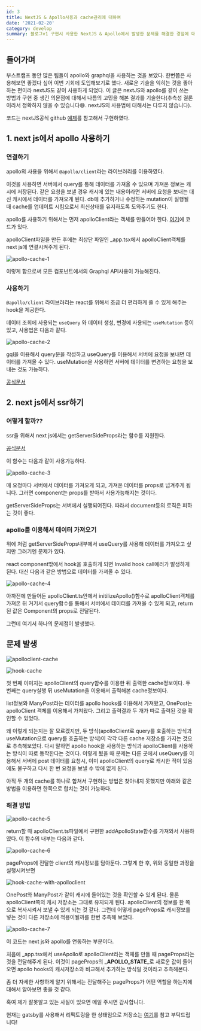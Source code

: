 ```yaml
---
id: 3
title: NextJS & Apollo사용과 cache관리에 대하여
date: '2021-02-20'
category: develop
summary: 블로그v1 구현시 사용한 NextJS & Apollo에서 발생한 문제를 해결한 경험에 대한 글
---
```


## 들어가며

부스트캠프 동안 많은 팀들이 apollo와 graphql을 사용하는 것을 보았다. 한번쯤은 사용해보면 좋겠다 싶어 이번 기회에 도입해보기로 했다. 새로운 기술을 익히는 것을 좋아하는 편이라 nextJS도 같이 사용하게 되었다. 이 글은 nextJS와 apollo를 같이 쓰는 방법과 구현 중 생긴 의문점에 대해서 나름의 고민을 해본 결과를 기술한다(추측성 결론이라서 정확하지 않을 수 있습니다😅. nextJS의 사용법에 대해서는 다루지 않습니다).

코드는 nextJS공식 github [예제](https://github.com/vercel/next.js/blob/canary/examples/with-apollo/lib/apolloClient.js)를 참고해서 구현하였다.

## 1. next js에서 apollo 사용하기

### 연결하기

apollo의 사용을 위해서 `@apollo/client`라는 라이브러리를 이용하였다.

이것을 사용하면 서버에서 query를 통해 데이터를 가져올 수 있으며 가져온 정보는 캐시에 저장된다. 같은 요청을 보낼 경우 캐시에 있는 내용이라면 서버에 요청을 보내는 대신 캐시에서 데이터를 가져오게 된다. db에 추가하거나 수정하는 mutation이 실행될 때 cache를 업데이트 시킴으로서 최신상태를 유지하도록 도와주기도 한다.

apollo를 사용하기 위해서는 먼저 apolloClient라는 객체를 만들어야 한다. [여기](https://github.com/qkrdmstlr3/devlog/blob/d1a1df6e2b74b30e2c837f254e1c946d14c62483/devlog-client/src/libs/apolloClient.ts)에 코드가 있다.

apolloClient파일을 만든 후에는 최상단 파일인 \_app.tsx에서 apolloClient객체를 next js에 연결시켜주게 된다.

![apollo-cache-1](/develop/code/apollo-cache-1.png)

이렇게 함으로써 모든 컴포넌트에서의 Graphql API사용이 가능해진다.

### 사용하기

`@apollo/client` 라이브러리는 react를 위해서 조금 더 편리하게 쓸 수 있게 해주는 hook을 제공한다.

데이터 조회에 사용되는 `useQuery` 와 데이터 생성, 변경에 사용되는 `useMutation` 등이 있고, 사용법은 다음과 같다.

![apollo-cache-2](/develop/code/apollo-cache-2.png)

gql을 이용해서 query문을 작성하고 useQuery를 이용해서 서버에 요청을 보내면 데이터를 가져올 수 있다. useMutation을 사용하면 서버에 데이터를 변경하는 요청을 보내는 것도 가능하다.

[공식문서](https://www.apollographql.com/docs/react/data/queries/)

## 2. next js에서 ssr하기

### 어떻게 할까??

ssr을 위해서 next js에서는 getServerSideProps라는 함수를 지원한다.

[공식문서](https://nextjs.org/docs/basic-features/data-fetching)

이 함수는 다음과 같이 사용가능하다.

![apollo-cache-3](/develop/code/apollo-cache-3.png)

매 요청마다 서버에서 데이터를 가져오게 되고, 가져온 데이터를 props로 넘겨주게 됩니다. 그러면 component는 props를 받아서 사용가능해지는 것이다.

getServerSideProps는 서버에서 실행되어진다. 따라서 document등의 로직은 피하는 것이 좋다.

### apollo를 이용해서 데이터 가져오기

위에 처럼 getServerSideProps내부에서 useQuery를 사용해 데이터를 가져오고 싶지만 그러기엔 문제가 있다.

react component밖에서 hook을 호출하게 되면 Invalid hook call에러가 발생하게 된다. 대신 다음과 같은 방법으로 데이터를 가져올 수 있다.

![apollo-cache-4](/develop/code/apollo-cache-4.png)

아까전에 만들어둔 apolloClient.ts안에서 initilizeApollo()함수로 apolloClient객체를 가져온 뒤 거기서 query함수를 통해서 서버에서 데이터를 가져올 수 있게 되고, return된 값은 Component의 props로 전달된다.

그런데 여기서 하나의 문제점이 발생했다.

## 문제 발생

![apolloclient-cache](/develop/images/apolloclient-cache.png)

![hook-cache](/develop/images/hook-cache.png)

첫 번째 이미지는 apolloClient의 query함수를 이용한 뒤 출력한 cache정보이다. 두 번째는 query실행 뒤 useMutation을 이용해서 출력해본 cache정보이다.

list정보와 ManyPost라는 데이터를 apollo hooks를 이용해서 가져왔고, OnePost는 apolloClient 객체를 이용해서 가져왔다. 그리고 출력결과 두 개가 따로 출력된 것을 확인할 수 있었다.

왜 이렇게 되는지는 잘 모르겠지만, 두 방식(apolloClient로 query를 호출하는 방식과 useMutation으로 query를 호출하는 방식)이 각각 다른 cache 저장소를 가지는 것으로 추측해보았다. 다시 말하면 apollo hook을 사용하는 방식과 apolloClient를 사용하는 방식이 따로 동작한다는 것이다. 이렇게 됬을 때 문제는 다른 곳에서 useQuery를 이용해서 서버에 post 데이터를 요청시, 이미 apolloClient의 query로 캐시한 적이 있음에도 불구하고 다시 한 번 요청을 보낼 수 밖에 없게 된다.

아직 두 개의 cache를 하나로 합쳐서 구현하는 방법은 찾아내지 못했지만 아래와 같은 방법을 이용하면 한쪽으로 합치는 것이 가능하다.

### 해결 방법

![apollo-cache-5](/develop/code/apollo-cache-5.png)

return할 때 apolloClient.ts파일에서 구현한 addApolloState함수를 가져와서 사용하였다. 이 함수의 내부는 다음과 같다.

![apollo-cache-6](/develop/code/apollo-cache-6.png)

pageProps에 전달한 client의 캐시정보를 담아둔다. 그렇게 한 후, 위와 동일한 과정을 실행시켜보면

![hook-cache-with-apolloclient](/develop/images/hook-cache-with-apolloClient.png)

OnePost와 ManyPost가 같이 캐시에 들어있는 것을 확인할 수 있게 된다. 물론 apolloClient쪽의 캐시 저장소는 그대로 유지되게 된다. apolloClient의 정보를 한 쪽으로 복사시켜서 보낼 수 있게 되는 것 같다. 그런데 어떻게 pageProps로 캐시정보를 넣는 것이 다른 저장소에 적용이될까를 한번 추측해 보았다.

![apollo-cache-7](/develop/code/apollo-cache-7.png)

이 코드는 next js와 apollo를 연동하는 부분이다.

처음에 _app.tsx에서 useApollo로 apolloClient라는 객체를 만들 때 pageProps라는 것을 전달해주게 된다. 이것이 pageProps의 _**APOLLO_STATE**\_로 새로운 값이 들어오면 apollo hooks의 캐시저장소와 비교해서 추가하는 방식일 것이라고 추측해본다.

좀 더 자세한 사항하게 알기 위해서는 전달해주는 pageProps가 어떤 역할을 하는지에 대해서 알아보면 좋을 것 같다.

혹여 제가 잘못알고 있는 사실이 있으면 메일 주시면 감사합니다.

현재는 gatsby를 사용해서 리팩토링을 한 상태임으로 저장소는 [여기](https://github.com/qkrdmstlr3/devlog/tree/d1a1df6e2b74b30e2c837f254e1c946d14c62483)를 참고 부탁드립니다!
